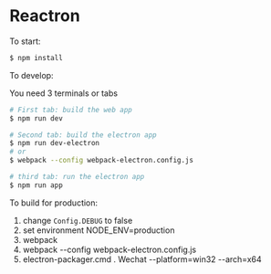 # Reactron

To start:

```bash
$ npm install
```

To develop:

You need 3 terminals or tabs

```bash
# First tab: build the web app
$ npm run dev

# Second tab: build the electron app
$ npm run dev-electron
# or
$ webpack --config webpack-electron.config.js

# third tab: run the electron app
$ npm run app
```

To build for production:

1. change `Config.DEBUG` to false
2. set environment NODE_ENV=production
3. webpack
4. webpack --config webpack-electron.config.js
5. electron-packager.cmd . Wechat  --platform=win32 --arch=x64
